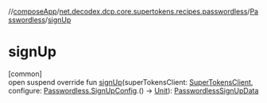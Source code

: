 //[composeApp](../../../index.md)/[net.decodex.dcp.core.supertokens.recipes.passwordless](../index.md)/[Passwordless](index.md)/[signUp](sign-up.md)

# signUp

[common]\
open suspend override fun [signUp](sign-up.md)(superTokensClient: [SuperTokensClient](../../net.decodex.dcp.core.supertokens/-super-tokens-client/index.md), configure: [Passwordless.SignUpConfig](-sign-up-config/index.md).() -&gt; [Unit](https://kotlinlang.org/api/latest/jvm/stdlib/kotlin/-unit/index.html)): [PasswordlessSignUpData](../-passwordless-sign-up-data/index.md)
